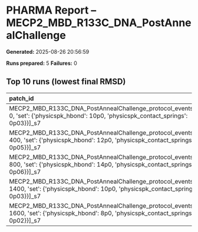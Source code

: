 # PHARMA Report – MECP2_MBD_R133C_DNA_PostAnnealChallenge

**Generated:** 2025-08-26 20:56:59

**Runs prepared:** 5
**Failures:** 0

## Top 10 runs (lowest final RMSD)

| patch_id                                                                                                                                        |    RMSD |      Rg |   total_loss |
|:------------------------------------------------------------------------------------------------------------------------------------------------|--------:|--------:|-------------:|
| MECP2_MBD_R133C_DNA_PostAnnealChallenge_protocol_events[{'step': 0, 'set': {'physicspk_hbond': 10p0, 'physicspk_contact_springs': 0p03}}]_s7    | 3.50721 | 11.4016 |       107.05 |
| MECP2_MBD_R133C_DNA_PostAnnealChallenge_protocol_events[{'step': 400, 'set': {'physicspk_hbond': 12p0, 'physicspk_contact_springs': 0p05}}]_s7  | 3.50721 | 11.4016 |       107.05 |
| MECP2_MBD_R133C_DNA_PostAnnealChallenge_protocol_events[{'step': 800, 'set': {'physicspk_hbond': 14p0, 'physicspk_contact_springs': 0p06}}]_s7  | 3.50721 | 11.4016 |       107.05 |
| MECP2_MBD_R133C_DNA_PostAnnealChallenge_protocol_events[{'step': 1400, 'set': {'physicspk_hbond': 10p0, 'physicspk_contact_springs': 0p03}}]_s7 | 3.50721 | 11.4016 |       107.05 |
| MECP2_MBD_R133C_DNA_PostAnnealChallenge_protocol_events[{'step': 1600, 'set': {'physicspk_hbond': 8p0, 'physicspk_contact_springs': 0p02}}]_s7  | 3.50721 | 11.4016 |       107.05 |

